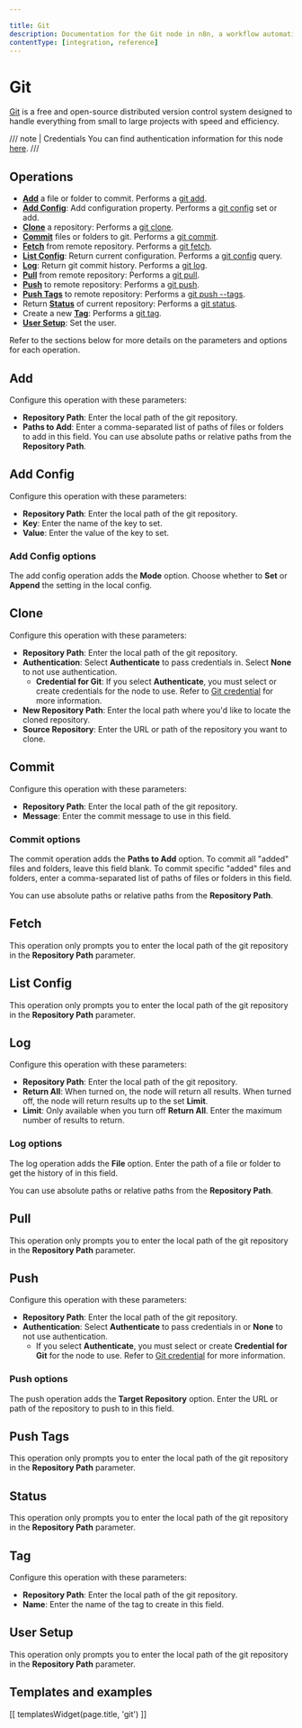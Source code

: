 ```yaml
---

title: Git
description: Documentation for the Git node in n8n, a workflow automation platform. Includes guidance on usage, and links to examples.
contentType: [integration, reference]
---
```


# Git

[Git](https://git-scm.com/) is a free and open-source distributed version control system designed to handle everything from small to large projects with speed and efficiency.

/// note | Credentials
You can find authentication information for this node [here](/integrations/builtin/credentials/git.md).
///

## Operations

* [**Add**](#add) a file or folder to commit. Performs a [git add](https://git-scm.com/docs/git-add).
* [**Add Config**](#add-config): Add configuration property. Performs a [git config](https://git-scm.com/docs/git-config) set or add.
* [**Clone**](#clone) a repository: Performs a [git clone](https://git-scm.com/docs/git-clone).
* [**Commit**](#commit) files or folders to git. Performs a [git commit](https://git-scm.com/docs/git-commit).
* [**Fetch**](#fetch) from remote repository. Performs a [git fetch](https://git-scm.com/docs/git-fetch).
* [**List Config**](#list-config): Return current configuration. Performs a [git config](https://git-scm.com/docs/git-config) query.
* [**Log**](#log): Return git commit history. Performs a [git log](https://git-scm.com/docs/git-log).
* [**Pull**](#pull) from remote repository: Performs a [git pull](https://git-scm.com/docs/git-pull).
* [**Push**](#push) to remote repository: Performs a [git push](https://git-scm.com/docs/git-push).
* [**Push Tags**](#push-tags) to remote repository: Performs a [git push --tags](https://git-scm.com/docs/git-push#Documentation/git-push.txt---tags).
* Return [**Status**](#status) of current repository: Performs a [git status](https://git-scm.com/docs/git-status).
* Create a new [**Tag**](#tag): Performs a [git tag](https://git-scm.com/docs/git-tag).
* [**User Setup**](#user-setup): Set the user.

Refer to the sections below for more details on the parameters and options for each operation.

## Add

Configure this operation with these parameters:

* **Repository Path**: Enter the local path of the git repository.
* **Paths to Add**: Enter a comma-separated list of paths of files or folders to add in this field. You can use absolute paths or relative paths from the **Repository Path**.

<!--Vale doesn't like "Config"-->
<!-- vale off -->
## Add Config

Configure this operation with these parameters:

* **Repository Path**: Enter the local path of the git repository.
* **Key**: Enter the name of the key to set.
* **Value**: Enter the value of the key to set.

### Add Config options

The add config operation adds the **Mode** option. Choose whether to **Set** or **Append** the setting in the local config.
<!-- vale on -->

## Clone

Configure this operation with these parameters:

* **Repository Path**: Enter the local path of the git repository.
* **Authentication**: Select **Authenticate** to pass credentials in. Select **None** to not use authentication.
    * **Credential for Git**: If you select **Authenticate**, you must select or create credentials for the node to use. Refer to [Git credential](/integrations/builtin/credentials/git.md) for more information.
* **New Repository Path**: Enter the local path where you'd like to locate the cloned repository.
* **Source Repository**: Enter the URL or path of the repository you want to clone.

## Commit

Configure this operation with these parameters:

* **Repository Path**: Enter the local path of the git repository.
* **Message**: Enter the commit message to use in this field.

### Commit options

The commit operation adds the **Paths to Add** option. To commit all "added" files and folders, leave this field blank. To commit specific "added" files and folders, enter a comma-separated list of paths of files or folders in this field.

You can use absolute paths or relative paths from the **Repository Path**.

## Fetch

This operation only prompts you to enter the local path of the git repository in the **Repository Path** parameter.

<!--Vale doesn't like "Config"-->
<!-- vale off -->
## List Config

This operation only prompts you to enter the local path of the git repository in the **Repository Path** parameter.
<!-- vale on -->

## Log

Configure this operation with these parameters:

* **Repository Path**: Enter the local path of the git repository.
* **Return All**: When turned on, the node will return all results. When turned off, the node will return results up to the set **Limit**.
* **Limit**: Only available when you turn off **Return All**. Enter the maximum number of results to return.

### Log options

The log operation adds the **File** option. Enter the path of a file or folder to get the history of in this field.

You can use absolute paths or relative paths from the **Repository Path**.

## Pull

This operation only prompts you to enter the local path of the git repository in the **Repository Path** parameter.

## Push

Configure this operation with these parameters:

* **Repository Path**: Enter the local path of the git repository.
* **Authentication**: Select **Authenticate** to pass credentials in or **None** to not use authentication.
    * If you select **Authenticate**, you must select or create **Credential for Git** for the node to use. Refer to [Git credential](/integrations/builtin/credentials/git.md) for more information.

### Push options

The push operation adds the **Target Repository** option. Enter the URL or path of the repository to push to in this field.

## Push Tags

This operation only prompts you to enter the local path of the git repository in the **Repository Path** parameter.

## Status

This operation only prompts you to enter the local path of the git repository in the **Repository Path** parameter.

## Tag

Configure this operation with these parameters:

* **Repository Path**: Enter the local path of the git repository.
* **Name**: Enter the name of the tag to create in this field.

## User Setup

This operation only prompts you to enter the local path of the git repository in the **Repository Path** parameter.

## Templates and examples

<!-- see https://www.notion.so/n8n/Pull-in-templates-for-the-integrations-pages-37c716837b804d30a33b47475f6e3780 -->
[[ templatesWidget(page.title, 'git') ]]
